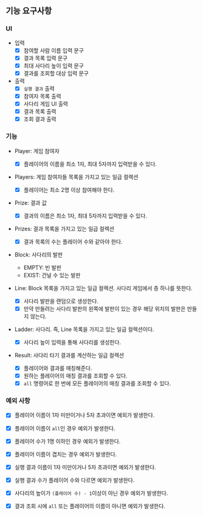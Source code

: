 ## 기능 요구사항

### UI

- 입력 
  - [x] 참여할 사람 이름 입력 문구
  - [x] 결과 목록 입력 문구
  - [x] 최대 사다리 높이 입력 문구
  - [x] 결과를 조회할 대상 입력 문구
- 출력
  - [x] `실행 결과` 출력
  - [x] 참여자 목록 출력
  - [x] 사다리 게임 UI 출력
  - [x] 결과 목록 출력
  - [x] 조회 결과 출력

### 기능

- Player: 게임 참여자
  - [x] 플레이어의 이름을 최소 1자, 최대 5자까지 입력받을 수 있다.

- Players: 게임 참여자들 목록을 가지고 있는 일급 컬렉션
  - [x] 플레이어는 최소 2명 이상 참여해야 한다.

- Prize: 결과 값
  - [x] 결과의 이름은 최소 1자, 최대 5자까지 입력받을 수 있다.

- Prizes: 결과 목록을 가지고 있는 일급 컬렉션
  - [x] 결과 목록의 수는 플레이어 수와 같아야 한다.

- Block: 사다리의 발판
  - EMPTY: 빈 발판
  - EXIST: 건널 수 있는 발판

- Line: Block 목록을 가지고 있는 일급 컬렉션. 사다리 게임에서 층 하나를 뜻한다.
  - [x] 사다리 발판을 랜덤으로 생성한다.
  - [x] 만약 만들려는 사다리 발판의 왼쪽에 발판이 있는 경우 해당 위치의 발판은 만들지 않는다.

- Ladder: 사다리. 즉, Line 목록을 가지고 있는 일급 컬렉션이다.
  - [x] 사다리 높이 입력을 통해 사다리를 생성한다.

- Result: 사다리 타기 결과를 계산하는 일급 컬렉션
  - [x] 플레이어와 결과를 매칭해준다.
  - [x] 원하는 플레이어의 매칭 결과를 조회할 수 있다.
  - [x] `all` 명령어로 한 번에 모든 플레이어의 매칭 결과를 조회할 수 있다.

### 예외 사항

- [x] 플레이어 이름이 1자 미만이거나 5자 초과이면 예외가 발생한다.
- [x] 플레이어 이름이 `all`인 경우 예외가 발생한다.
- [x] 플레이어 수가 1명 이하인 경우 예외가 발생한다.
- [x] 플레이어 이름이 겹치는 경우 예외가 발생한다.

- [x] 실행 결과 이름이 1자 미만이거나 5자 초과이면 예외가 발생한다.
- [x] 실행 결과 수가 플레이어 수와 다르면 예외가 발생한다.

- [x] 사다리의 높이가 `(플레이어 수) - 1`이상이 아닌 경우 예외가 발생한다.

- [x] 결과 조회 시에 `all` 또는 플레이어의 이름이 아니면 예외가 발생한다.

